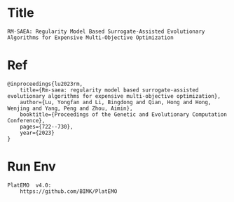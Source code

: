 # Title 
    RM-SAEA: Regularity Model Based Surrogate-Assisted Evolutionary Algorithms for Expensive Multi-Objective Optimization

# Ref
    @inproceedings{lu2023rm,   
        title={Rm-saea: regularity model based surrogate-assisted evolutionary algorithms for expensive multi-objective optimization},  
        author={Lu, Yongfan and Li, Bingdong and Qian, Hong and Hong, Wenjing and Yang, Peng and Zhou, Aimin},  
        booktitle={Proceedings of the Genetic and Evolutionary Computation Conference},  
        pages={722--730},  
        year={2023}
    }


# Run Env
    PlatEMO  v4.0:
        https://github.com/BIMK/PlatEMO
